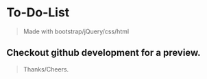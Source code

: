 # To-Do-List
  >Made with bootstrap/jQuery/css/html
## Checkout github development for a preview.
  >Thanks/Cheers.
